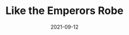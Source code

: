 ---
weight: 1
images:
- https://live.staticflickr.com/65535/52644126038_219fbfc38c_b_d.jpg
title: Like the Emperors Robe
date: 2021-09-12
tags:
- archive # all posts
- work
- genart
---